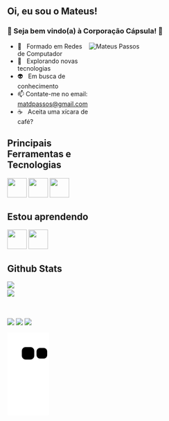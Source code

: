 ## Oi, eu sou o Mateus!

### 🔬 Seja bem vindo(a) à Corporação Cápsula! 💊

<img align="right" align="top" alt="Mateus Passos" height="315" width="315" src="https://media.giphy.com/media/iIifSQSQUKteo/giphy.gif"> 

<div align="left"> 

- 🌱 &nbsp; Formado em Redes de Computador
- 🔎 &nbsp; Explorando novas tecnologias
- 👽 &nbsp; Em busca de conhecimento
- 📫 Contate-me no email: matdpassos@gmail.com
- ☕️ &nbsp; Aceita uma xícara de café?

## Principais Ferramentas e Tecnologias

<img width="45" height="45" src="https://www.svgrepo.com/show/331335/cisco.svg">
<img width="45" height="45" src="https://cdn.icon-icons.com/icons2/2699/PNG/512/amazon_aws_logo_icon_170593.png">
<img width="45" height="45" src="https://cdn.jsdelivr.net/gh/devicons/devicon/icons/azure/azure-original.svg">  

## Estou aprendendo

<img width="45" height="45" src="https://cdn.jsdelivr.net/gh/devicons/devicon/icons/python/python-original.svg">  
<img width="45" height="45" src="https://cdn.jsdelivr.net/gh/devicons/devicon/icons/terraform/terraform-original.svg" />
          

<h2 align="left">Github Stats</h2>

<div>
<a href="https://github.com/DiasTardesNoites">
<img height="175em" src="https://github-readme-stats.vercel.app/api/top-langs/?username=DiasTardesNoites&layout=compact&langs_count=7&theme=codeSTACKr"/> <br />
<img height="172em" src="https://github-readme-stats.vercel.app/api?username=DiasTardesNoites&show_icons=true&theme=codeSTACKr"/>
</div>
  
<br/>
  
  ##
  
  <div>
  <a href="https://www.instagram.com/passos_mat/" target="_blank"><img src="https://img.shields.io/badge/-Instagram-%23E4405F?style=for-the-badge&logo=instagram&logoColor=white" target="_blank"></a>
  <a href = "mailto:matdpassos@gmail.com"><img src="https://img.shields.io/badge/-Gmail-%23333?style=for-the-badge&logo=gmail&logoColor=white" target="_blank"></a>
  <a href="https://www.linkedin.com/in/mateus-passos-226b95209/" target="_blank"><img src="https://img.shields.io/badge/-LinkedIn-%230077B5?style=for-the-badge&logo=linkedin&logoColor=white" target="_blank"></a> 
    
    
  </div>
  
![Snake animation](https://github.com/DiasTardesNoites/DiasTardesNoites/blob/output/github-contribution-grid-snake.svg)
